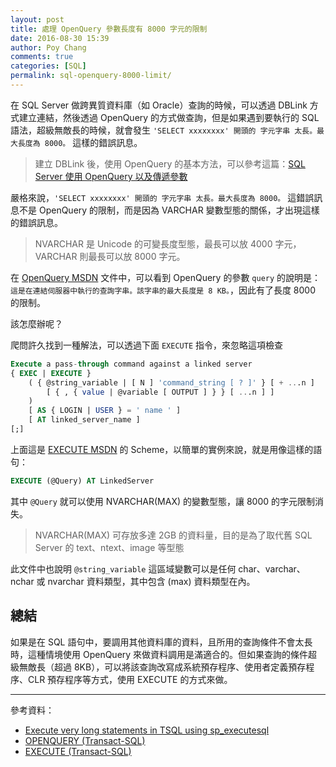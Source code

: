 ```yaml
---
layout: post
title: 處理 OpenQuery 參數長度有 8000 字元的限制
date: 2016-08-30 15:39
author: Poy Chang
comments: true
categories: [SQL]
permalink: sql-openquery-8000-limit/
---
```


在 SQL Server 做跨異質資料庫（如 Oracle）查詢的時候，可以透過 DBLink 方式建立連結，然後透過 OpenQuery 的方式做查詢，但是如果遇到要執行的 SQL 語法，超級無敵長的時候，就會發生 `'SELECT xxxxxxxx' 開頭的 字元字串 太長。最大長度為 8000。` 這樣的錯誤訊息。

>建立 DBLink 後，使用 OpenQuery 的基本方法，可以參考這篇：[SQL Server 使用 OpenQuery 以及傳遞參數](http://blog.poychang.net/sql-server-open-query/)

嚴格來說，`'SELECT xxxxxxxx' 開頭的 字元字串 太長。最大長度為 8000。` 這錯誤訊息不是 OpenQuery 的限制，而是因為 VARCHAR 變數型態的關係，才出現這樣的錯誤訊息。

>NVARCHAR 是 Unicode 的可變長度型態，最長可以放 4000 字元，VARCHAR 則最長可以放 8000 字元。

在 [OpenQuery MSDN](https://msdn.microsoft.com/zh-tw/library/ms188427.aspx) 文件中，可以看到 OpenQuery 的參數 `query` 的說明是：`這是在連結伺服器中執行的查詢字串。該字串的最大長度是 8 KB。`，因此有了長度 8000 的限制。

該怎麼辦呢？

爬問許久找到一種解法，可以透過下面 `EXECUTE` 指令，來忽略這項檢查

```sql
Execute a pass-through command against a linked server
{ EXEC | EXECUTE }
    ( { @string_variable | [ N ] 'command_string [ ? ]' } [ + ...n ]
        [ { , { value | @variable [ OUTPUT ] } } [ ...n ] ]
    ) 
    [ AS { LOGIN | USER } = ' name ' ]
    [ AT linked_server_name ]
[;]
```

上面這是 [EXECUTE MSDN](https://msdn.microsoft.com/zh-tw/library/ms188332.aspx) 的 Scheme，以簡單的實例來說，就是用像這樣的語句：

```sql
EXECUTE (@Query) AT LinkedServer
```

其中 `@Query` 就可以使用 NVARCHAR(MAX) 的變數型態，讓 8000 的字元限制消失。

>NVARCHAR(MAX) 可存放多達 2GB 的資料量，目的是為了取代舊 SQL Server 的 text、ntext、image 等型態

此文件中也說明 `@string_variable` 這區域變數可以是任何 char、varchar、nchar 或 nvarchar 資料類型，其中包含 (max) 資料類型在內。

## 總結

如果是在 SQL 語句中，要調用其他資料庫的資料，且所用的查詢條件不會太長時，這種情境使用 OpenQuery 來做資料調用是滿適合的。但如果查詢的條件超級無敵長（超過 8KB），可以將該查詢改寫成系統預存程序、使用者定義預存程序、CLR 預存程序等方式，使用 EXECUTE 的方式來做。

----------

參考資料：

* [Execute very long statements in TSQL using sp_executesql](http://stackoverflow.com/questions/8151121/execute-very-long-statements-in-tsql-using-sp-executesql)
* [OPENQUERY (Transact-SQL)](https://msdn.microsoft.com/zh-tw/library/ms188427.aspx)
* [EXECUTE (Transact-SQL)](https://msdn.microsoft.com/zh-tw/library/ms188332.aspx)
